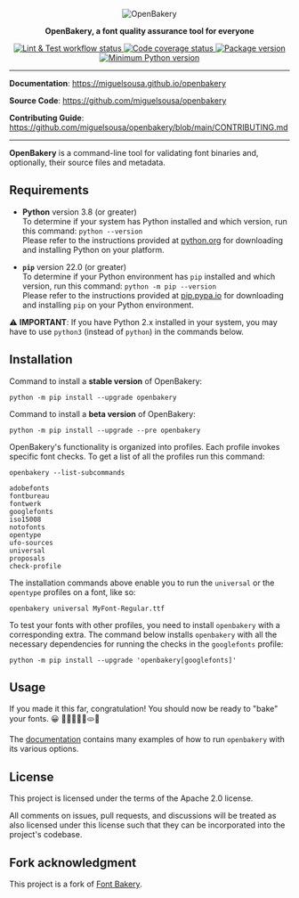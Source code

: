 <p align="center">
  <img src="https://raw.githubusercontent.com/miguelsousa/openbakery/main/data/openbakery.jpg" alt="OpenBakery">
</p>
<p align="center">
    <b>OpenBakery, a font quality assurance tool for everyone</b>
</p>
<p align="center">
<a href="https://github.com/miguelsousa/openbakery/actions/workflows/lint_test.yml" target="_blank">
    <img src="https://github.com/miguelsousa/openbakery/actions/workflows/lint_test.yml/badge.svg" alt="Lint & Test workflow status">
</a>
<a href="https://codecov.io/gh/miguelsousa/openbakery" target="_blank">
  <img src="https://codecov.io/gh/miguelsousa/openbakery/branch/main/graph/badge.svg?token=2K1LW5OCW8"/ alt="Code coverage status"> 
</a>
<a href="https://pypi.org/project/openbakery" target="_blank">
    <img src="https://img.shields.io/pypi/v/openbakery.svg" alt="Package version">
</a>
<a href="https://pypi.org/project/openbakery" target="_blank">
    <img src="https://img.shields.io/pypi/pyversions/openbakery.svg" alt="Minimum Python version">
</a>
</p>

---

**Documentation**: https://miguelsousa.github.io/openbakery

**Source Code**: https://github.com/miguelsousa/openbakery

**Contributing Guide**: https://github.com/miguelsousa/openbakery/blob/main/CONTRIBUTING.md

---

**OpenBakery** is a command-line tool for validating font binaries and, optionally, their source files and metadata.


## Requirements

- **Python** version 3.8 (or greater)
<br>To determine if your system has Python installed and which version, run this command: `python --version`
<br>Please refer to the instructions provided at [python.org](https://www.python.org/) for downloading and installing Python on your platform.

- **`pip`** version 22.0 (or greater)
<br>To determine if your Python environment has `pip` installed and which version, run this command: `python -m pip --version`
<br>Please refer to the instructions provided at [pip.pypa.io](https://pip.pypa.io/en/stable/installation/) for downloading and installing `pip` on your Python environment.

⚠️ **IMPORTANT**: If you have Python 2.x installed in your system, you may have to use `python3` (instead of `python`) in the commands below.


## Installation

Command to install a **stable version** of OpenBakery:

    python -m pip install --upgrade openbakery

Command to install a **beta version** of OpenBakery:

    python -m pip install --upgrade --pre openbakery

OpenBakery's functionality is organized into profiles. Each profile invokes specific font checks. To get a list of all the profiles run this command:

    openbakery --list-subcommands

```
adobefonts
fontbureau
fontwerk
googlefonts
iso15008
notofonts
opentype
ufo-sources
universal
proposals
check-profile
```

The installation commands above enable you to run the `universal` or the `opentype` profiles on a font, like so:

    openbakery universal MyFont-Regular.ttf

To test your fonts with other profiles, you need to install `openbakery` with a corresponding extra. The command below installs `openbakery` with all the necessary dependencies for running the checks in the `googlefonts` profile:

    python -m pip install --upgrade 'openbakery[googlefonts]'


## Usage

If you made it this far, congratulation! You should now be ready to "bake" your fonts. 😀 🥯🍞🥖🥨🥐🫓🧁

The [documentation](https://miguelsousa.github.io/openbakery) contains many examples of how to run `openbakery` with its various options.


## License

This project is licensed under the terms of the Apache 2.0 license.

All comments on issues, pull requests, and discussions will be treated as also licensed under this license such that they can be incorporated into the project's codebase.


## Fork acknowledgment

This project is a fork of [Font Bakery](https://github.com/googlefonts/fontbakery).
